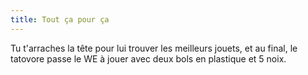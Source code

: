 ```yaml
---
title: Tout ça pour ça
---
```


Tu t'arraches la tête pour lui trouver les meilleurs jouets, et au final, le tatovore passe le WE à jouer avec deux bols en plastique et 5 noix.
